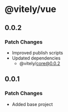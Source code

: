 # @vitely/vue

## 0.0.2

### Patch Changes

-   Improved publish scripts
-   Updated dependencies
    -   @vitely/core@0.0.2

## 0.0.1

### Patch Changes

-   Added base project
